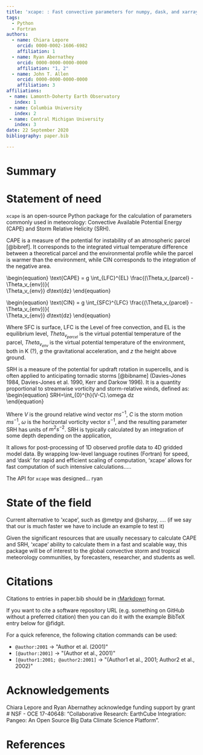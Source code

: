 ```yaml
---
title: 'xcape: : Fast convective parameters for numpy, dask, and xarray'
tags:
  - Python
  - Fortran
authors:
  - name: Chiara Lepore
    orcid: 0000-0002-1606-6982
    affiliation: 1 
  - name: Ryan Abernathey
    orcid: 0000-0000-0000-0000
    affiliation: "1, 2"
  - name: John T. Allen
    orcid: 0000-0000-0000-0000
    affiliation: 3
affiliations:
 - name: Lamonth-Doherty Earth Observatory
   index: 1
 - name: Columbia University
   index: 2
 - name: Central Michigan University
   index: 3
date: 22 September 2020
bibliography: paper.bib

---
```


# Summary


# Statement of need 

`xcape` is an open-source Python package for the calculation of parameters 
commonly used in meteorology: Convective Available Potential Energy (CAPE) and 
Storm Relative Helicity (SRH). 

CAPE is a measure of the potential for instability of an atmospheric parcel [@bibref]. It corresponds to the integrated virtual temperature difference between a theoretical parcel and the environmental profile while the parcel is warmer than the environment, while CIN corresponds to the integration of the negative area. 

\begin{equation}
 \text{CAPE} = g \int_{LFC}^{EL} \frac{(\Theta_v_{parcel} - \Theta_v_{env})}{  \
              \Theta_v_{env}} d\text{dz}
\end{equation}

\begin{equation}
\text{CIN} = g \int_{SFC}^{LFC} \frac{(\Theta_v_{parcel} - \Theta_v_{env})}{  \
              \Theta_v_{env}} d\text{dz}
\end{equation}

Where SFC is surface, LFC is the Level of free convection, and EL is the equilibrium level, $Theta_v_{parcel}$ is the virtual potential temperature of the parcel, $Theta_v_{env}$ is the virtual potential temperature of the environment, both in K (?), $g$ the gravitational acceleration, and $z$ the height above ground. 

SRH is a measure of the potential for updraft rotation in supercells, and is often applied to anticipating tornadic storms [@bibname] (Davies-Jones 1984, Davies-Jones et al. 1990, Kerr and Darkow 1996). It is a quantity proportional to streamwise vorticity and storm-relative winds, defined as: 
\begin{equation}
  SRH=\int_{0}^{h}(V-C).\omega dz   
\end{equation}

Where $V$ is the ground relative wind vector $ms^{-1}$, $C$ is the storm motion $ms^{-1}$, $\omega$ is the horizontal vorticity vector $s^{-1}$, and the resulting parameter SRH has units of $m^{2}s^{-2}$. SRH is typically calculated by an integration of some depth depending on the application,



It allows for post-processing of 1D observed profile data to 4D gridded 
model data. By wrapping low-level language routines (Fortran) for speed, and ‘dask’ for rapid and efficient scaling of computation, ‘xcape’ allows for fast computation of such intensive calculations…..

The API for `xcape` was designed… ryan

# State of the field 
Current alternative to ‘xcape’, such as @metpy and @sharpy, …. (if we say that our is much faster we have to include an example to test it)

Given the significant resources that are usually necessary to calculate CAPE and SRH, ‘xcape’ ability to calculate them in a fast and scalable way, this package will be of interest to the global convective storm and tropical meteorology communities, by forecasters, researcher, and students as well.




# Citations

Citations to entries in paper.bib should be in
[rMarkdown](http://rmarkdown.rstudio.com/authoring_bibliographies_and_citations.html)
format.

If you want to cite a software repository URL (e.g. something on GitHub without a preferred
citation) then you can do it with the example BibTeX entry below for @fidgit.

For a quick reference, the following citation commands can be used:
- `@author:2001`  ->  "Author et al. (2001)"
- `[@author:2001]` -> "(Author et al., 2001)"
- `[@author1:2001; @author2:2001]` -> "(Author1 et al., 2001; Author2 et al., 2002)"


# Acknowledgements

Chiara Lepore and Ryan Abernathey acknowledge funding support by grant # NSF - OCE 17-40648: “Collaborative Research:  EarthCube Integration:  Pangeo:  An Open Source Big Data Climate Science Platform”.

# References
